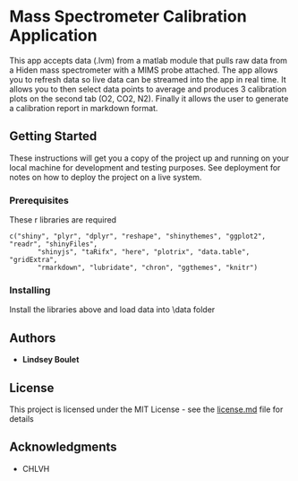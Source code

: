 # Mass Spectrometer Calibration Application 

This app accepts data (.lvm) from a matlab module that pulls raw data from a Hiden mass spectrometer with a MIMS probe attached.  The app allows you to refresh data so live data can be streamed into the app in real time. It allows you to then select data points to average and produces 3 calibration plots on the second tab (O2, CO2, N2). Finally it allows the user to generate a calibration report in markdown format.

## Getting Started

These instructions will get you a copy of the project up and running on your local machine for development and testing purposes. See deployment for notes on how to deploy the project on a live system.

### Prerequisites

These r libraries are required

```
c("shiny", "plyr", "dplyr", "reshape", "shinythemes", "ggplot2", "readr", "shinyFiles",
       "shinyjs", "taRifx", "here", "plotrix", "data.table", "gridExtra",
       "rmarkdown", "lubridate", "chron", "ggthemes", "knitr")
```

### Installing

Install the libraries above and load data into \data folder

## Authors

* **Lindsey Boulet** 

## License

This project is licensed under the MIT License - see the [license.md](license.md) file for details

## Acknowledgments

* CHLVH

